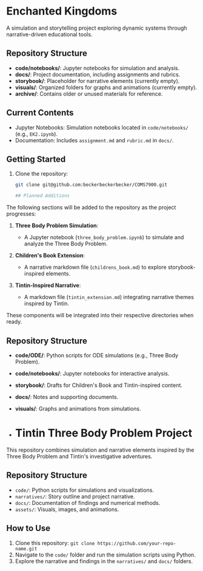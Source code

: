 # Enchanted Kingdoms

A simulation and storytelling project exploring dynamic systems through narrative-driven educational tools.

## Repository Structure
- **code/notebooks/**: Jupyter notebooks for simulation and analysis.
- **docs/**: Project documentation, including assignments and rubrics.
- **storybook/**: Placeholder for narrative elements (currently empty).
- **visuals/**: Organized folders for graphs and animations (currently empty).
- **archive/**: Contains older or unused materials for reference.

## Current Contents
- Jupyter Notebooks: Simulation notebooks located in `code/notebooks/` (e.g., `EK2.ipynb`).
- Documentation: Includes `assignment.md` and `rubric.md` in `docs/`.

## Getting Started
1. Clone the repository:
   ```bash
   git clone git@github.com:beckerbeckerbecker/COMS7900.git

   ## Planned Additions
The following sections will be added to the repository as the project progresses:

1. **Three Body Problem Simulation**:
   - A Jupyter notebook (`three_body_problem.ipynb`) to simulate and analyze the Three Body Problem.

2. **Children's Book Extension**:
   - A narrative markdown file (`childrens_book.md`) to explore storybook-inspired elements.

3. **Tintin-Inspired Narrative**:
   - A markdown file (`tintin_extension.md`) integrating narrative themes inspired by Tintin.

These components will be integrated into their respective directories when ready.

## Repository Structure
- **code/ODE/**: Python scripts for ODE simulations (e.g., Three Body Problem).
- **code/notebooks/**: Jupyter notebooks for interactive analysis.
- **storybook/**: Drafts for Children's Book and Tintin-inspired content.
- **docs/**: Notes and supporting documents.
- **visuals/**: Graphs and animations from simulations.

- # Tintin Three Body Problem Project

This repository combines simulation and narrative elements inspired by the Three Body Problem and Tintin's investigative adventures.

## Repository Structure
- `code/`: Python scripts for simulations and visualizations.
- `narratives/`: Story outline and project narrative.
- `docs/`: Documentation of findings and numerical methods.
- `assets/`: Visuals, images, and animations.

## How to Use
1. Clone this repository: `git clone https://github.com/your-repo-name.git`
2. Navigate to the `code/` folder and run the simulation scripts using Python.
3. Explore the narrative and findings in the `narratives/` and `docs/` folders.

